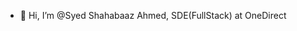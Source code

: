 - 👋 Hi, I’m @Syed Shahabaaz Ahmed, SDE(FullStack) at OneDirect

<!---
Syed-Shahabaaz/Syed-Shahabaaz is a ✨ special ✨ repository because its `README.md` (this file) appears on your GitHub profile.
You can click the Preview link to take a look at your changes. 
Main is ahead
--->
